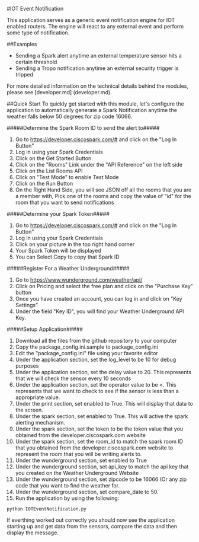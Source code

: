#IOT Event Notification

This application serves as a generic event notification engine for IOT enabled routers.   The engine will react to any external event and perform some type of notification.

##Examples
* Sending a Spark alert anytime an external temperature sensor hits a certain threshold
* Sending a Tropo notification anytime an external security trigger is tripped

For more detailed information on the technical details behind the modules, please see [developer.md] (developer.md).    


##Quick Start
To quickly get started with this module, let's configure the application to automatically generate a Spark Notification anytime the weather falls below 50 degrees for zip code 16066.

#####Determine the Spark Room ID to send the alert to#####

1. Go to https://developer.ciscospark.com/# and click on the "Log In Button"
2. Log in using your Spark Credentials
3. Click on the Get Started Button
4. Click on the "Rooms" Link under the "API Reference" on the left side
5. Click on the List Rooms API
6. Click on "Test Mode" to enable Test Mode
7. Click on the Run Button
8. On the Right Hand Side, you will see JSON off all the rooms that you are a member with, Pick one of the rooms and copy the value of "id" for the room that you want to send notifications

#####Determine your Spark Token#####
1. Go to https://developer.ciscospark.com/# and click on the "Log In Button"
2. Log in using your Spark Credentials
3. Click on your picture in the top right hand corner
4. Your Spark Token will be displayed
5. You can Select Copy to copy that Spark ID

#####Register For a Weather Underground#####
1. Go to https://www.wunderground.com/weather/api/
2. Click on Pricing and select the free plan and click on the "Purchase Key" button
3. Once you have created an account, you can log in and click on "Key Settings"
4. Under the field "Key ID", you will find your Weather Underground API Key.

#####Setup Application#####
1. Download all the files from the github repository to your computer
2. Copy the package_config.ini.sample to package_config.ini
3. Edit the "package_config.ini" file using your favorite editor
4. Under the application section, set the log\_level to be 10 for debug purposes
5. Under the application section, set the delay value to 20.   This represents that we will check the sensor every 10 seconds
6. Under the application section, set the operator value to be <.   This represents that we want to check to see if the sensor is less than a appropriate value.
7. Under the print section, set enabled to True.   This will display that data to the screen.
8. Under the spark section, set enabled to True.   This will active the spark alerting mechanism.
9. Under the spark section, set the token to be the token value that you obtained from the developer.ciscospark.com website
10. Under the spark section, set the room\_id to match the spark room ID that you obtained from the developer.ciscospark.com website to represent the room that you will be writing alerts to.
11. Under the wunderground section, set enabled to True
12. Under the wunderground section, set api\_key to match the api key that you created on the Weather Underground Website
13. Under the wunderground section, set zipcode to be 16066 (Or any zip code that you want to find the weather for.
14. Under the wunderground section, set compare\_date to 50.
15. Run the application by using the following:

```
python IOTEventNotification.py
``` 

If everthing worked out correctly you should now see the application starting up and get data from the sensors, compare the data and then display the message.





